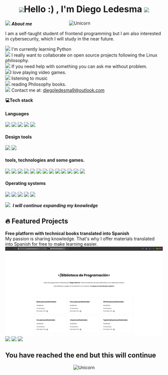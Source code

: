 <h1 align="center"><img src="https://media1.giphy.com/media/v1.Y2lkPTc5MGI3NjExdTl4YTB0eHQ5M2NhcjJvZnR2Z2cwMWswbjZyeTVmdWFocmtmMDB4OSZlcD12MV9pbnRlcm5hbF9naWZfYnlfaWQmY3Q9cw/qXp82ZL3eZbbTUrLyy/giphy.gif" width="35"><b>Hello :) , I'm Diego Ledesma </b><img src="https://media1.giphy.com/media/v1.Y2lkPTc5MGI3NjExdTl4YTB0eHQ5M2NhcjJvZnR2Z2cwMWswbjZyeTVmdWFocmtmMDB4OSZlcD12MV9pbnRlcm5hbF9naWZfYnlfaWQmY3Q9cw/qXp82ZL3eZbbTUrLyy/giphy.gif" width="35"></h1>
<!--  -->
<img align="right" width=300px alt="Unicorn" src="https://media0.giphy.com/media/v1.Y2lkPTc5MGI3NjExYTNtaTA3ejRza2t3MGQ0dHh1OTI4MGFhZ2w4bG9tZjd6ZDZvamh6eSZlcD12MV9pbnRlcm5hbF9naWZfYnlfaWQmY3Q9cw/FCffpN404oRZpFbSzl/giphy.gif" />

<img src="https://media3.giphy.com/media/v1.Y2lkPTc5MGI3NjExbTJrc3d5YTV3YzNsZGVleGJzdDlnM29wczA4ajM1am9nN2U3eTFwciZlcD12MV9pbnRlcm5hbF9naWZfYnlfaWQmY3Q9cw/j0yDs1uIaBD8LrlwId/giphy.gif" width="70px">&nbsp;***About me***

I am a self-taught student of frontend programming but I am also interested in cybersecurity, which I will study in the near future.

<img src="https://media.giphy.com/media/ZCjmyPUlnkHDRc42Id/giphy.gif?cid=ecf05e475i663mjn99yush5clts7xbtba4elk6wg3bro75m1&ep=v1_stickers_search&rid=giphy.gif&ct=s" width="25"> I'm currently learning Python <br>
<img src="https://media.giphy.com/media/KsBNnlWoxPE0Zdbh6V/giphy.gif?cid=ecf05e47amczv81qkqin6chxmsunxfa6zrrp1hy3zohjkx1m&ep=v1_stickers_search&rid=giphy.gif&ct=s" width="25"> I really want to collaborate on open source projects following the Linux philosophy.<br>
<img src="https://media.giphy.com/media/v1.Y2lkPTc5MGI3NjExY2lmcWRsdzY4dGFsZmswa213cm1ncDR1eWNucWJrZ2wxaHdhdTA0NiZlcD12MV9zdGlja2Vyc19zZWFyY2gmY3Q9cw/zIt1sZXSYsPpCIBPkC/giphy.gif" width="25"> If you need help with something you can ask me without problem.<br>
<img src="https://media.giphy.com/media/IpJnbpcEVlLubYtaWh/giphy.gif?cid=790b7611cifqdlw68talfk0kmwrmgp4uycnqbkgl1hwau046&ep=v1_stickers_search&rid=giphy.gif&ct=s" width="25">I love playing video games. <br>
<img src="https://media.giphy.com/media/yA1d0bznvsuzqp941U/giphy.gif?cid=ecf05e47e7lj34gz5frc4za71qqk8lpdlp0o1kau6r8saex3&ep=v1_stickers_search&rid=giphy.gif&ct=s" width="25"> listening to music<br>
<img src="https://media.giphy.com/media/VMvBLb1lmQ7POd4n10/giphy.gif?cid=ecf05e4704u1ufxda631oxclg4y84ifqxaumzd94121a1aj0&ep=v1_stickers_search&rid=giphy.gif&ct=s" width="25"> reading Philosophy books.<br>
<img src="https://media.giphy.com/media/HZvKgdDvta65uAyg0r/giphy.gif?cid=ecf05e475i663mjn99yush5clts7xbtba4elk6wg3bro75m1&ep=v1_stickers_search&rid=giphy.gif&ct=s" width="25"> Contact me at: <a href="diegoledesma9@outlook.com">diegoledesma9@outlook.com</a>

<b>💻Tech stack</b> 

<h4> Languages </h4>
<span> 
  <img src="https://img.shields.io/badge/HTML5-E34F26?style=for-the-badge&logo=html5&logoColor=white">
  <img src="https://img.shields.io/badge/CSS3-1572B6?style=for-the-badge&logo=css3&logoColor=white">
  <img src="https://img.shields.io/badge/JavaScript-F7DF1E?style=for-the-badge&logo=javascript&logoColor=black">
  <img src="https://img.shields.io/badge/python-3670A0?style=for-the-badge&logo=python&logoColor=ffdd54">
  <img src= "https://img.shields.io/badge/-Arduino-00979D?style=for-the-badge&logo=Arduino&logoColor=white">
 
<h4> Design tools </h4>
 <img src="https://img.shields.io/badge/Adobe%20Creative%20Cloud-DA1F26.svg?style=for-the-badge&logo=Adobe%20Creative%20Cloud&logoColor=white">
 <img src="https://img.shields.io/badge/figma-%23F24E1E.svg?style=for-the-badge&logo=figma&logoColor=white">

</span>


<h4> tools, technologies and some games. </h4>
<span>
  <img src="https://img.shields.io/badge/Visual%20Studio%20Code-0078d7.svg?style=for-the-badge&logo=visual-studio-code&logoColor=white">
  <img src="https://img.shields.io/badge/Local_AI-2E8B57?logo=llama&logoColor=white&labelColor=2E8B57&style=for-the-badge">
  <img src="https://img.shields.io/badge/DeepSeek-01B7D6?labelColor=01B7D6&style=for-the-badge">
  <img src="https://img.shields.io/badge/chatGPT-74aa9c?style=for-the-badge&logo=openai&logoColor=white">
  <img src="https://img.shields.io/badge/google%20gemini-8E75B2?style=for-the-badge&logo=google%20gemini&logoColor=white">
  <img src="https://img.shields.io/badge/steam-%23000000.svg?style=for-the-badge&logo=steam&logoColor=white">
  <img src="https://img.shields.io/badge/nVIDIA-%2376B900.svg?style=for-the-badge&logo=nVIDIA&logoColor=white">
  <img src="https://img.shields.io/badge/Reddit-FF4500?style=for-the-badge&logo=reddit&logoColor=white">
  <img src="https://img.shields.io/badge/Discord-%235865F2.svg?style=for-the-badge&logo=discord&logoColor=white">
  <img src="https://img.shields.io/badge/github%20pages-121013?style=for-the-badge&logo=github&logoColor=white">
  <img src="https://img.shields.io/badge/PUBG-FF7A00?logo=pubg&logoColor=white&labelColor=FF7A00&style=for-the-badge">
  <img src="https://img.shields.io/badge/Minecraft-62B47A?logo=minecraft&logoColor=white&labelColor=62B47A&style=for-the-badge">
  <img src="https://img.shields.io/badge/PC_Technician-4B0082?logo=tools&logoColor=white&labelColor=4B0082&style=for-the-badge">

</span>

<h4> Operating systems </h4>
<span>
  <img src="https://img.shields.io/badge/Linux-FCC624?style=for-the-badge&logo=linux&logoColor=black">
  <img src="https://img.shields.io/badge/Arch%20Linux-1793D1?logo=arch-linux&logoColor=fff&style=for-the-badge">
  <img src="https://img.shields.io/badge/Fedora-294172?style=for-the-badge&logo=fedora&logoColor=white">
  <img src="https://img.shields.io/badge/Windows%2011-%230079d5.svg?style=for-the-badge&logo=Windows%2011&logoColor=white">
  <img src="https://img.shields.io/badge/CasaOS-00BFFF?logo=cloud&logoColor=white&labelColor=00BFFF&style=for-the-badge">
</span>


<img src="https://media2.giphy.com/media/v1.Y2lkPTc5MGI3NjExd29sb2QxdjU4MGRhYTd6eGk5OWJodXJjbHN1dGhkNWVnem8xZG5wdyZlcD12MV9pbnRlcm5hbF9naWZfYnlfaWQmY3Q9cw/qSOhgRkRedzhOQo5iV/giphy.gif" width="70px">&nbsp; ***I will continue expanding my knowledge*** <br>
## 🔥 Featured Projects
**Free platform with technical books translated into Spanish** <br>
My passion is sharing knowledge. That's why I offer materials translated into Spanish for free to make learning easier.
<a href="https://diegolede.github.io/Biblioteca-de-programaci-n/" target="_blank">
  <img src="assets/img/capturabiblioteca.png">
</a>
<img src="https://img.shields.io/badge/HTML5-E34F26?style=for-the-badge&logo=html5&logoColor=white">
<img src="https://img.shields.io/badge/CSS3-1572B6?style=for-the-badge&logo=css3&logoColor=white">
<img src="https://img.shields.io/badge/JavaScript-F7DF1E?style=for-the-badge&logo=javascript&logoColor=black"> <br>

## You have reached the end but this will continue

<p align="center">
  <img width="300px" alt="Unicorn" src="https://media.giphy.com/media/pxunm7f738mBRsmQ8q/giphy.gif?cid=ecf05e47rd3tidvf3tkwuc2dvq4hbo3zsif1pv1g12lm37si&ep=v1_stickers_search&rid=giphy.gif&ct=s" />
</p>

</div>

